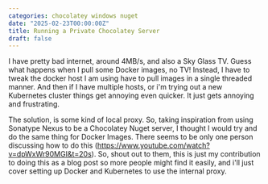 ```yaml
---
categories: chocolatey windows nuget
date: "2025-02-23T00:00:00Z"
title: Running a Private Chocolatey Server
draft: false
---
```


I have pretty bad internet, around 4MB/s, and also a Sky Glass TV. Guess what happens when I pull some Docker images, no TV! Instead, I have to tweak the docker host I am using have to pull images in a single threaded manner. And then if I have multiple hosts, or i'm trying out a new Kubernetes cluster things get annoying even quicker. It just gets annoying and frustrating.

The solution, is some kind of local proxy. So, taking inspiration from using Sonatype Nexus to be a Chocolatey Nuget server, I thought I would try and do the same thing for Docker Images. There seems to be only one person discussing how to do this (https://www.youtube.com/watch?v=dpWxWr90MGI&t=20s). So, shout out to them, this is just my contribution to doing this as a blog post so more people might find it easily, and i'll just cover setting up Docker and Kubernetes to use the internal proxy.



